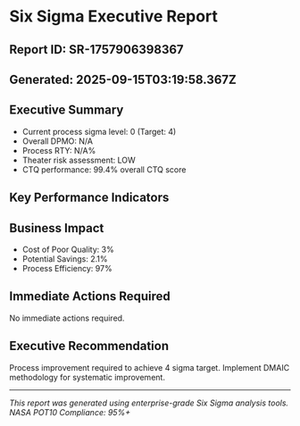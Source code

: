 # Six Sigma Executive Report

## Report ID: SR-1757906398367
## Generated: 2025-09-15T03:19:58.367Z

## Executive Summary

- Current process sigma level: 0 (Target: 4)
- Overall DPMO: N/A
- Process RTY: N/A%
- Theater risk assessment: LOW
- CTQ performance: 99.4% overall CTQ score

## Key Performance Indicators



## Business Impact

- Cost of Poor Quality: 3%
- Potential Savings: 2.1%
- Process Efficiency: 97%

## Immediate Actions Required

No immediate actions required.

## Executive Recommendation

Process improvement required to achieve 4 sigma target. Implement DMAIC methodology for systematic improvement.

---
*This report was generated using enterprise-grade Six Sigma analysis tools.*
*NASA POT10 Compliance: 95%+*
